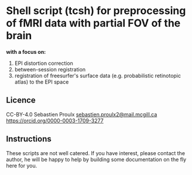 # Shell script (tcsh) for preprocessing of fMRI data with partial FOV of the brain
__with a focus on:__
1. EPI distortion correction
2. between-session registration
3. registration of freesurfer's surface data (e.g. probabilistic retinotopic atlas) to the EPI space
## Licence
CC-BY-4.0
Sebastien Proulx
sebastien.proulx2@mail.mcgill.ca
https://orcid.org/0000-0003-1709-3277

## Instructions
These scripts are not well catered. If you have interest, please contact the author, he will be happy to help by building some documentation on the fly here for you.
